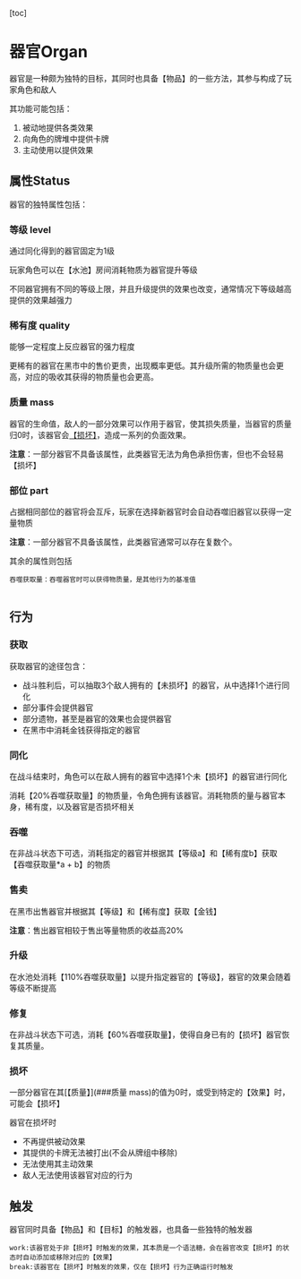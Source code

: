 [toc]





# 器官Organ

器官是一种颇为独特的目标，其同时也具备【物品】的一些方法，其参与构成了玩家角色和敌人

其功能可能包括：

1. 被动地提供各类效果
2. 向角色的牌堆中提供卡牌
3. 主动使用以提供效果

## 属性Status

器官的独特属性包括：

### 等级 level

通过同化得到的器官固定为1级

玩家角色可以在【水池】房间消耗物质为器官提升等级

不同器官拥有不同的等级上限，并且升级提供的效果也改变，通常情况下等级越高提供的效果越强力

### 稀有度 quality

能够一定程度上反应器官的强力程度

更稀有的器官在黑市中的售价更贵，出现概率更低。其升级所需的物质量也会更高，对应的吸收其获得的物质量也会更高。

### 质量 mass

器官的生命值，敌人的一部分效果可以作用于器官，使其损失质量，当器官的质量归0时，该器官会[【损坏】](###损坏)，造成一系列的负面效果。

**注意**：一部分器官不具备该属性，此类器官无法为角色承担伤害，但也不会轻易【损坏】

### 部位 part

占据相同部位的器官将会互斥，玩家在选择新器官时会自动吞噬旧器官以获得一定量物质

**注意**：一部分器官不具备该属性，此类器官通常可以存在复数个。

其余的属性则包括

~~~
吞噬获取量：吞噬器官时可以获得物质量，是其他行为的基准值


~~~



## 行为

### 获取

获取器官的途径包含：

- 战斗胜利后，可以抽取3个敌人拥有的【未损坏】的器官，从中选择1个进行同化
- 部分事件会提供器官
- 部分遗物，甚至是器官的效果也会提供器官
- 在黑市中消耗金钱获得指定的器官

### 同化

在战斗结束时，角色可以在敌人拥有的器官中选择1个未【损坏】的器官进行同化

消耗【20%吞噬获取量】的物质量，令角色拥有该器官。消耗物质的量与器官本身，稀有度，以及器官是否损坏相关

### 吞噬

在非战斗状态下可选，消耗指定的器官并根据其【等级a】和【稀有度b】获取【吞噬获取量*a + b】的物质

### 售卖

在黑市出售器官并根据其【等级】和【稀有度】获取【金钱】

**注意**：售出器官相较于售出等量物质的收益高20%

### 升级

在水池处消耗【110%吞噬获取量】以提升指定器官的【等级】，器官的效果会随着等级不断提高

### 修复

在非战斗状态下可选，消耗【60%吞噬获取量】，使得自身已有的【损坏】器官恢复其质量。

### 损坏

一部分器官在其[【质量】](###质量 mass)的值为0时，或受到特定的【效果】时，可能会【损坏】

器官在损坏时

- 不再提供被动效果
- 其提供的卡牌无法被打出(不会从牌组中移除)
- 无法使用其主动效果
- 敌人无法使用该器官对应的行为

## 触发

器官同时具备【物品】和【目标】的触发器，也具备一些独特的触发器

 ~~~
 work:该器官处于非【损坏】时触发的效果，其本质是一个语法糖，会在器官改变【损坏】的状态时自动添加或移除对应的【效果】
 break:该器官在【损坏】时触发的效果，仅在【损坏】行为正确运行时触发
 ~~~

